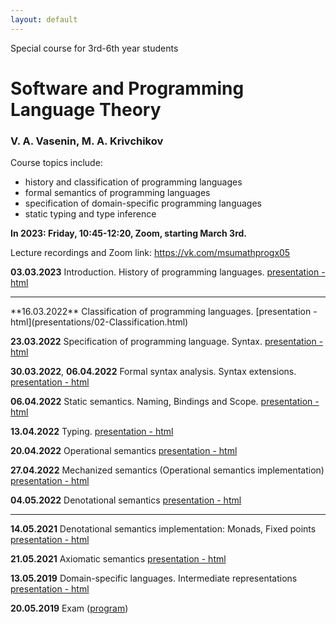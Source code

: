 ```yaml
---
layout: default
---
```

Special course for 3rd-6th year students

# Software and Programming Language Theory

### V. A. Vasenin, M. A. Krivchikov

Course topics include:

* history and classification of programming languages
* formal semantics of programming languages
* specification of domain-specific programming languages
* static typing and type inference

**In 2023: Friday, 10:45-12:20, Zoom, starting March 3rd.**

Lecture recordings and Zoom link: https://vk.com/msumathprogx05

<!--Please take a quick survey about the course: [Survey form](https://goo.gl/forms/PYP4oSGn0VfQQL403)-->


**03.03.2023** Introduction. History of programming languages. 
[presentation - html](presentations/01-Introduction.html)

<hr/>
**16.03.2022** Classification of programming languages. 
[presentation - html](presentations/02-Classification.html) 


**23.03.2022** Specification of programming language. Syntax. 
[presentation - html](presentations/03-Specification-Syntax.html) 

**30.03.2022**, **06.04.2022** Formal syntax analysis. Syntax extensions. 
[presentation - html](presentations/04-Macros-Parsing.html) 

**06.04.2022** Static semantics. Naming, Bindings and Scope. 
[presentation - html](presentations/05-Static-Semantics.html)

**13.04.2022** Typing.
[presentation - html](presentations/06-Typing.html) 

**20.04.2022** Operational semantics 
[presentation - html](presentations/07-Operational-Semantics.html)

**27.04.2022** Mechanized semantics (Operational semantics implementation)
[presentation - html](presentations/10-Operational-Semantics-Implementation.html)

**04.05.2022** Denotational semantics
[presentation - html](presentations/08-Denotational-semantics-example.html) 

<hr />

**14.05.2021** Denotational semantics implementation: Monads, Fixed points
[presentation - html](presentations/09-Monads.html) 

**21.05.2021** Axiomatic semantics 
[presentation - html](presentations/11-Axiomatic-Semantics.html)

**13.05.2019** Domain-specific languages. Intermediate representations
[presentation - html](presentations/12-IR-DSL.html)

**20.05.2019** Exam ([program](presentations/program.html))
<!-- 
**24.05.2019** Possible second date for exam (by appointment)
-->
